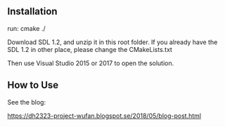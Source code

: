 ## Installation

run: cmake ./

Download SDL 1.2, and unzip it in this root folder. If you already have the SDL 1.2 in other place, please change the CMakeLists.txt

Then use Visual Studio 2015 or 2017 to open the solution.

## How to Use

See the blog:

https://dh2323-project-wufan.blogspot.se/2018/05/blog-post.html
